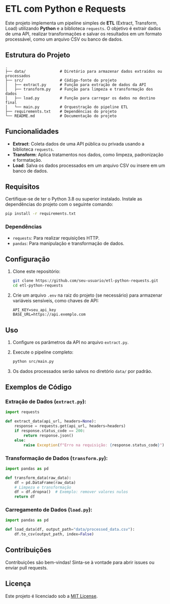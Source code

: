 # ETL com Python e Requests

Este projeto implementa um pipeline simples de **ETL** (Extract, Transform, Load) utilizando **Python** e a biblioteca `requests`. O objetivo é extrair dados de uma API, realizar transformações e salvar os resultados em um formato processável, como um arquivo CSV ou banco de dados.

## Estrutura do Projeto

```
.
├── data/               # Diretório para armazenar dados extraídos ou processados
├── src/                # Código-fonte do projeto
│   ├── extract.py      # Função para extração de dados da API
│   ├── transform.py    # Função para limpeza e transformação dos dados
│   ├── load.py         # Função para carregar os dados no destino final
│   └── main.py         # Orquestração do pipeline ETL
├── requirements.txt    # Dependências do projeto
└── README.md           # Documentação do projeto
```

## Funcionalidades

- **Extract**: Coleta dados de uma API pública ou privada usando a biblioteca `requests`.
- **Transform**: Aplica tratamentos nos dados, como limpeza, padronização e formatação.
- **Load**: Salva os dados processados em um arquivo CSV ou insere em um banco de dados.

## Requisitos

Certifique-se de ter o Python 3.8 ou superior instalado. Instale as dependências do projeto com o seguinte comando:

```bash
pip install -r requirements.txt
```

### Dependências

- `requests`: Para realizar requisições HTTP.
- `pandas`: Para manipulação e transformação de dados.

## Configuração

1. Clone este repositório:

   ```bash
   git clone https://github.com/seu-usuario/etl-python-requests.git
   cd etl-python-requests
   ```

2. Crie um arquivo `.env` na raiz do projeto (se necessário) para armazenar variáveis sensíveis, como chaves de API:

   ```env
   API_KEY=seu_api_key
   BASE_URL=https://api.exemplo.com
   ```

## Uso

1. Configure os parâmetros da API no arquivo `extract.py`.
2. Execute o pipeline completo:

   ```bash
   python src/main.py
   ```

3. Os dados processados serão salvos no diretório `data/` por padrão.

## Exemplos de Código

### Extração de Dados (`extract.py`):
```python
import requests

def extract_data(api_url, headers=None):
    response = requests.get(api_url, headers=headers)
    if response.status_code == 200:
        return response.json()
    else:
        raise Exception(f"Erro na requisição: {response.status_code}")
```

### Transformação de Dados (`transform.py`):
```python
import pandas as pd

def transform_data(raw_data):
    df = pd.DataFrame(raw_data)
    # Limpeza e transformação
    df = df.dropna()  # Exemplo: remover valores nulos
    return df
```

### Carregamento de Dados (`load.py`):
```python
import pandas as pd

def load_data(df, output_path="data/processed_data.csv"):
    df.to_csv(output_path, index=False)
```

## Contribuições

Contribuições são bem-vindas! Sinta-se à vontade para abrir issues ou enviar pull requests.

## Licença

Este projeto é licenciado sob a [MIT License](LICENSE).
